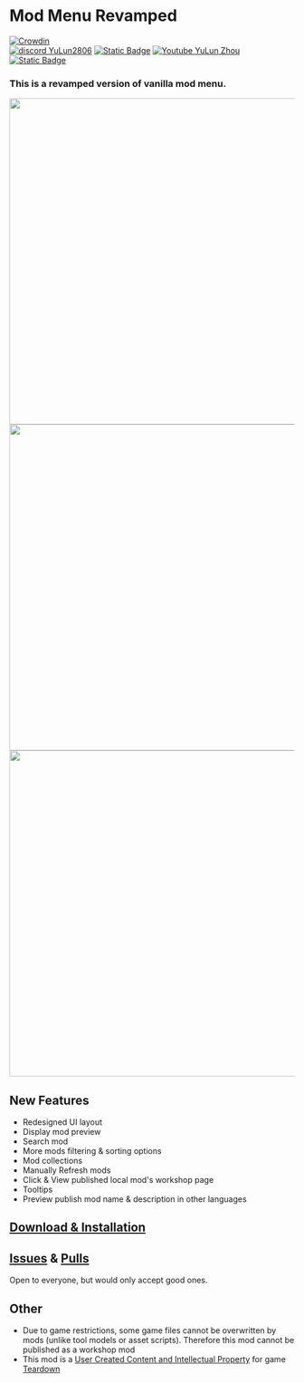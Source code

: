 # Mod Menu Revamped
[![Crowdin](https://badges.crowdin.net/yulun-td-mmre/localized.svg)](https://crowdin.com/project/yulun-td-mmre)
</br>
<a href="https://discord.gg/teardown"><img alt="discord YuLun2806" src="https://img.shields.io/badge/Teardown-YuLun2806-green?logo=discord&logoColor=ffffff&labelColor=5865f2&color=ff5d5d"></a>
<a href="https://twitter.com/YuLun233"><img alt="Static Badge" src="https://img.shields.io/badge/%40YuLun233-1D9BF0?logo=X&logoColor=ffffff"></a>
<a href="https://www.youtube.com/channel/UCUzSRsX6RmDzvKZ58vSpczg"><img alt="Youtube YuLun Zhou" src="https://img.shields.io/badge/YuLun_Zhou-c00f0f?logo=YouTube&logoColor=ffffff"></a>
<a href="https://space.bilibili.com/528483587"><img alt="Static Badge" src="https://img.shields.io/badge/__%E4%BF%A3%E4%BC%A6__-00A1D6?logo=bilibili&logoColor=ffffff"></a>

### This is a revamped version of vanilla mod menu.

<img src="https://github.com/YuLun-bili/Mod-Menu-Revamped/assets/70589524/9550df06-dca0-4a1c-a945-ace42bb1fb1b" width="576px" align="center">
<img src="https://github.com/YuLun-bili/Mod-Menu-Revamped/assets/70589524/6bdf7421-feb8-42b3-a8be-66e7e0f349c9" width="576px" align="center">
<img src="https://github.com/YuLun-bili/Mod-Menu-Revamped/assets/70589524/d9366e42-d445-43bc-bf78-61602a2f502c" width="576px" align="center">

## New Features

* Redesigned UI layout
* Display mod preview
* Search mod
* More mods filtering & sorting options
* Mod collections
* Manually Refresh mods
* Click & View published local mod's workshop page
* Tooltips
* Preview publish mod name & description in other languages

## [Download & Installation](../../releases)

## [Issues](../../issues) & [Pulls](../../pulls)

Open to everyone, but would only accept good ones.

## Other

* Due to game restrictions, some game files cannot be overwritten by mods (unlike tool models or asset scripts). Therefore this mod cannot be published as a workshop mod
* This mod is a [User Created Content and Intellectual Property](https://store.steampowered.com/eula/1167630_eula_0) for game [Teardown](https://www.teardowngame.com/)
